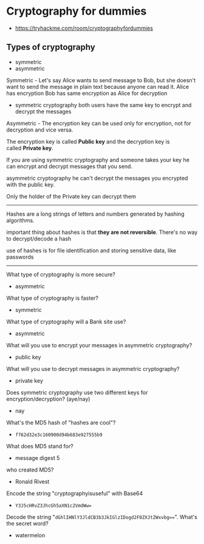 
# Cryptography for dummies

- https://tryhackme.com/room/cryptographyfordummies


## Types of cryptography

- symmetric
- asymmetric

Symmetric - 
Let's say Alice wants to send message to Bob, but she doesn't want to send the message in plain text because anyone can read it.
Alice has encryption
Bob has same encryption as Alice for decryption
- symmetric cryptography both users have the same key to encrypt and decrypt the messages

Asymmetric - 
The encryption key can be used only for encryption, not for decryption and vice versa. 

The encryption key is called **Public key** and the decryption key is called **Private key**.

If you are using symmetric cryptography and someone takes your key he can encrypt and decrypt messages that you send.

asymmetric cryptography he can't decrypt the messages you encrypted with the public key.

Only the holder of the Private key can decrypt them

---

Hashes are a long strings of letters and numbers generated by hashing algorithms.

important thing about hashes is that **they are not reversible**. There's no way to decrypt/decode a hash

use of hashes is for file identification and storing sensitive data, like passwords


---

What type of cryptography is more secure?

- asymmetric


What type of cryptography is faster?

- symmetric


What type of cryptography will a Bank site use?

- asymmetric

What will you use to encrypt your messages in asymmetric cryptography?

- public key


What will you use to decrypt messages in asymmetric cryptography?

- private key


Does symmetric cryptography use two different keys for encryption/decryption? (aye/nay)

- nay



What's the MD5 hash of "hashes are cool"?

- `f762d32e3c160900d94b683e927555b9`

What does MD5 stand for?

- message digest 5

who created MD5?

- Ronald Rivest


Encode the string "cryptographyisuseful" with Base64

- `Y3J5cHRvZ3JhcGh5aXN1c2VmdWw=`


Decode the string "`dGhlIHNlY3JldCB3b3JkIGlzIDogd2F0ZXJtZWxvbg==`". What's the secret word?

- watermelon











